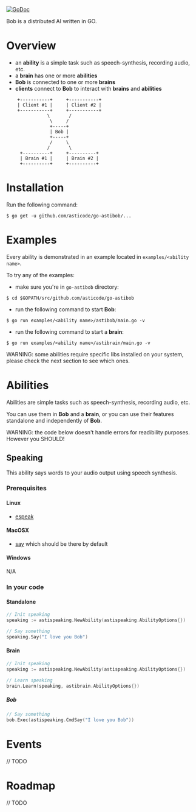 [![GoDoc](https://godoc.org/github.com/asticode/go-astibob?status.svg)](https://godoc.org/github.com/asticode/go-astibob)

Bob is a distributed AI written in GO.

# Overview

- an **ability** is a simple task such as speech-synthesis, recording audio, etc.
- a **brain** has one or more **abilities**
- **Bob** is connected to one or more **brains**
- **clients** connect to **Bob** to interact with **brains** and **abilities**

```
    +-----------+     +-----------+
    | Client #1 |     | Client #2 |
    +-----------+     +-----------+
               \       /
                \     /
                +-----+
                | Bob |
                +-----+
                /     \
               /       \
     +----------+     +----------+
     | Brain #1 |     | Brain #2 |       
     +----------+     +----------+
```
              
# Installation

Run the following command:

    $ go get -u github.com/asticode/go-astibob/...
    
# Examples

Every ability is demonstrated in an example located in `examples/<ability name>`.

To try any of the examples:

- make sure you're in `go-astibob` directory:

```$ cd $GOPATH/src/github.com/asticode/go-astibob```

- run the following command to start **Bob**:

```$ go run examples/<ability name>/astibob/main.go -v```

- run the following command to start a **brain**:

```$ go run examples/<ability name>/astibrain/main.go -v```

WARNING: some abilities require specific libs installed on your system, please check the next section to see which ones.

# Abilities

Abilities are simple tasks such as speech-synthesis, recording audio, etc.

You can use them in **Bob** and a **brain**, or you can use their features standalone and independently of **Bob**. 

WARNING: the code below doesn't handle errors for readibility purposes. However you SHOULD!

## Speaking

This ability says words to your audio output using speech synthesis.

### Prerequisites
#### Linux

- [espeak](http://espeak.sourceforge.net/)

#### MacOSX

- [say](https://developer.apple.com/legacy/library/documentation/Darwin/Reference/ManPages/man1/say.1.html) which should be there by default

#### Windows

N/A

### In your code
#### Standalone

```go
// Init speaking
speaking := astispeaking.NewAbility(astispeaking.AbilityOptions{})

// Say something
speaking.Say("I love you Bob")
```

#### Brain

```go
// Init speaking
speaking := astispeaking.NewAbility(astispeaking.AbilityOptions{})

// Learn speaking
brain.Learn(speaking, astibrain.AbilityOptions{})
```

##### Bob

```go
// Say something
bob.Exec(astispeaking.CmdSay("I love you Bob"))
```

# Events

// TODO

# Roadmap

// TODO